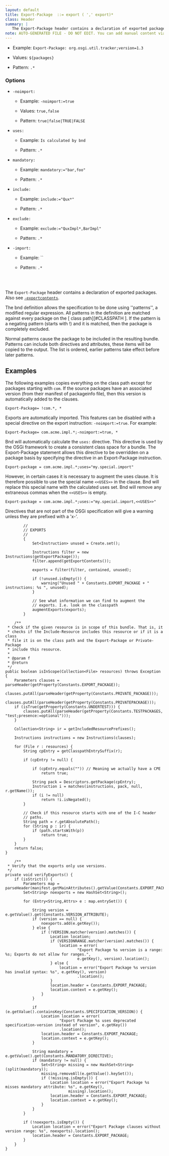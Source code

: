 ```yaml
---
layout: default
title: Export-Package  ::= export ( ',' export)*
class: Header
summary: |
   The Export-Package header contains a declaration of exported packages
note: AUTO-GENERATED FILE - DO NOT EDIT. You can add manual content via same filename in ext folder. 
---
```


- Example: `Export-Package: org.osgi.util.tracker;version=1.3`

- Values: `${packages}`

- Pattern: `.*`

### Options ###

- `-noimport:`
  - Example: `-noimport:=true`

  - Values: `true,false`

  - Pattern: `true|false|TRUE|FALSE`


- `uses:`
  - Example: `Is calculated by bnd`

  - Pattern: `.*`


- `mandatory:`
  - Example: `mandatory:="bar,foo"`

  - Pattern: `.*`


- `include:`
  - Example: `include:="Qux*"`

  - Pattern: `.*`


- `exclude:`
  - Example: `exclude:="QuxImpl*,BarImpl"`

  - Pattern: `.*`


- `-import:`
  - Example: ``

  - Pattern: `.*`

<!-- Manual content from: ext/export_package.md --><br /><br />

The `Export-Package` header contains a declaration of exported packages. Also see [`-exportcontents`](/instructions/exportcontents.html).

The bnd definition allows the specification to be done using ''patterns'', a modified regular expression. All patterns in the definition are matched against every package on the [ class path][#CLASSPATH ]. If the pattern is a negating pattern (starts with !) and it is matched, then the package is completely excluded. 

Normal patterns cause the package to be included in the resulting bundle. Patterns can include both directives and attributes, these items will be copied to the output. The list is ordered, earlier patterns take effect before later patterns. 


## Examples 

The following examples copies everything on the class path except for packages starting with `com`. If the source packages have an associated version (from their manifest of packageinfo file), then this version is automatically added to the clauses.

	Export-Package= !com.*, *

Exports are automatically imported. This features can be disabled with a special directive on the export instruction: `-noimport:=true`. For example:
  
	Export-Package= com.acme.impl.*;-noimport:=true, *

Bnd will automatically calculate the `uses:` directive. This directive is used by the OSGi framework to create a consistent class space for a bundle. The Export-Package statement allows this directive to be overridden on a package basis by specifying the directive in an Export-Package instruction. 

	Export-package = com.acme.impl.*;uses="my.special.import"

However, in certain cases it is necessary to augment the uses clause. It is therefore possible to use the special name `<<USES>>` in the clause. Bnd will replace this special name with the calculated uses set. Bnd will remove any extraneous commas when the `<<USES>>` is empty.

	Export-package = com.acme.impl.*;uses:="my.special.import,<<USES>>"

Directives that are not part of the OSGi specification will give a warning unless they are prefixed with a 'x-'.


			//
			// EXPORTS
			//
			{
				Set<Instruction> unused = Create.set();

				Instructions filter = new Instructions(getExportPackage());
				filter.append(getExportContents());

				exports = filter(filter, contained, unused);

				if (!unused.isEmpty()) {
					warning("Unused " + Constants.EXPORT_PACKAGE + " instructions: %s ", unused);
				}

				// See what information we can find to augment the
				// exports. I.e. look on the classpath
				augmentExports(exports);
			}

		/**
	 * Check if the given resource is in scope of this bundle. That is, it
	 * checks if the Include-Resource includes this resource or if it is a class
	 * file it is on the class path and the Export-Package or Private-Package
	 * include this resource.
	 *
	 * @param f
	 * @return
	 */
	public boolean isInScope(Collection<File> resources) throws Exception {
		Parameters clauses = parseHeader(getProperty(Constants.EXPORT_PACKAGE));
		clauses.putAll(parseHeader(getProperty(Constants.PRIVATE_PACKAGE)));
		clauses.putAll(parseHeader(getProperty(Constants.PRIVATEPACKAGE)));
		if (isTrue(getProperty(Constants.UNDERTEST))) {
			clauses.putAll(parseHeader(getProperty(Constants.TESTPACKAGES, "test;presence:=optional")));
		}

		Collection<String> ir = getIncludedResourcePrefixes();

		Instructions instructions = new Instructions(clauses);

		for (File r : resources) {
			String cpEntry = getClasspathEntrySuffix(r);

			if (cpEntry != null) {

				if (cpEntry.equals("")) // Meaning we actually have a CPE
					return true;

				String pack = Descriptors.getPackage(cpEntry);
				Instruction i = matches(instructions, pack, null, r.getName());
				if (i != null)
					return !i.isNegated();
			}

			// Check if this resource starts with one of the I-C header
			// paths.
			String path = r.getAbsolutePath();
			for (String p : ir) {
				if (path.startsWith(p))
					return true;
			}
		}
		return false;
	}
	
		/**
	 * Verify that the exports only use versions.
	 */
	private void verifyExports() {
		if (isStrict()) {
			Parameters map = parseHeader(manifest.getMainAttributes().getValue(Constants.EXPORT_PACKAGE));
			Set<String> noexports = new HashSet<String>();

			for (Entry<String,Attrs> e : map.entrySet()) {

				String version = e.getValue().get(Constants.VERSION_ATTRIBUTE);
				if (version == null) {
					noexports.add(e.getKey());
				} else {
					if (!VERSION.matcher(version).matches()) {
						Location location;
						if (VERSIONRANGE.matcher(version).matches()) {
							location = error(
									"Export Package %s version is a range: %s; Exports do not allow for ranges.",
									e.getKey(), version).location();
						} else {
							location = error("Export Package %s version has invalid syntax: %s", e.getKey(), version)
									.location();
						}
						location.header = Constants.EXPORT_PACKAGE;
						location.context = e.getKey();
					}
				}

				if (e.getValue().containsKey(Constants.SPECIFICATION_VERSION)) {
					Location location = error(
							"Export Package %s uses deprecated specification-version instead of version", e.getKey())
							.location();
					location.header = Constants.EXPORT_PACKAGE;
					location.context = e.getKey();
				}

				String mandatory = e.getValue().get(Constants.MANDATORY_DIRECTIVE);
				if (mandatory != null) {
					Set<String> missing = new HashSet<String>(split(mandatory));
					missing.removeAll(e.getValue().keySet());
					if (!missing.isEmpty()) {
						Location location = error("Export Package %s misses mandatory attribute: %s", e.getKey(),
								missing).location();
						location.header = Constants.EXPORT_PACKAGE;
						location.context = e.getKey();
					}
				}
			}

			if (!noexports.isEmpty()) {
				Location location = error("Export Package clauses without version range: %s", noexports).location();
				location.header = Constants.EXPORT_PACKAGE;
			}
		}
	}

	
